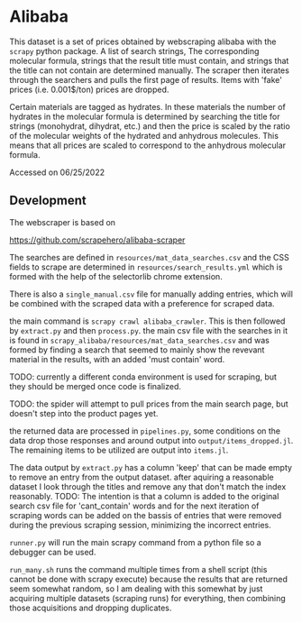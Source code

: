# Alibaba

This dataset is a set of prices obtained by webscraping alibaba with the `scrapy` python package. A list of search strings, The corresponding molecular formula, strings that the result title must contain, and strings that the title can not contain are determined manually. The scraper then iterates through the searchers and pulls the first page of results. Items with 'fake' prices (i.e. 0.001$/ton) prices are dropped.  

Certain materials are tagged as hydrates. In these materials the number of hydrates in the molecular formula is determined by searching the title for strings (monohydrat, dihydrat, etc.) and then the price is scaled by the ratio of the molecular weights of the hydrated and anhydrous molecules. This means that all prices are scaled to correspond to the anhydrous molecular formula. 

Accessed on 06/25/2022
## Development
The webscraper is based on

https://github.com/scrapehero/alibaba-scraper

The searches are defined in `resources/mat_data_searches.csv` and the CSS fields to scrape are determined in `resources/search_results.yml` which is formed with the help of the selectorlib chrome extension. 


There is also a `single_manual.csv` file for manually adding entries, which will be combined with the scraped data with a preference for scraped data. 

the main command is `scrapy crawl alibaba_crawler`. This is then followed by `extract.py` and then `process.py`. the main csv file with the searches in it is found in `scrapy_alibaba/resources/mat_data_searches.csv` and was formed by finding a search that seemed to mainly show the revevant material in the results, with an added 'must contain' word. 

TODO: currently a different conda environment is used for scraping, but they should be merged once code is finalized. 

TODO: the spider will attempt to pull prices from the main search page, but doesn't step into the product pages yet. 

the returned data are processed in `pipelines.py`, some conditions on the data drop those responses and around output into `output/items_dropped.jl`. The remaining items to be utilized are output into `items.jl`. 

The data output by `extract.py` has a column 'keep' that can be made empty to remove an entry from the output dataset. after aquiring a reasonable dataset I look through the titles and remove any that don't match the index reasonably. 
TODO: The intention is that a column is added to the original search csv file for 'cant_contain' words and for the next iteration of scraping words can be added on the bassis of entries that were removed during the previous scraping session, minimizing the incorrect entries. 

`runner.py` will run the main scrapy command from a python file so a debugger can be used. 

`run_many.sh` runs the command multiple times from a shell script (this cannot be done with scrapy execute) because the results that are returned seem somewhat random, so I am dealing with this somewhat by just acquiring multiple datasets (scraping runs) for everything, then combining those acquisitions and dropping duplicates. 

